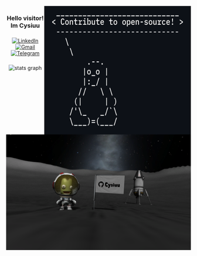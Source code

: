 

<img align="right" height="350" width="400" src="images/open-source-tux.png"  />

###

<h3 align="center">Hello visitor! Im Cysiuu</h3>

###

<div align="center">
  
  [![LinkedIn](https://img.shields.io/static/v1?message=LinkedIn&logo=linkedin&label=&color=0d1117&logoColor=white&labelColor=0d1117&style=for-the-badge)](https://www.linkedin.com/in/krzysztof-kozyra-05b105292/)
  [![Gmail](https://img.shields.io/static/v1?message=Gmail&logo=gmail&label=&color=0d1117&logoColor=white&labelColor=0d1117&style=for-the-badge)](mailto:krzysztof.kozyra021@gmail.com)
  [![Telegram](https://img.shields.io/static/v1?message=Telegram&logo=telegram&label=&color=0d1117&logoColor=white&labelColor=0d1117&style=for-the-badge)](https://t.me/cysiu021)
  
</div>


###

<div align="center">
   <img src="https://github-readme-stats.vercel.app/api?username=Cysiuu&hide_title=true&hide_rank=false&show_icons=true&include_all_commits=true&count_private=true&disable_animations=false&theme=github_dark&locale=en&hide_border=true&order=1"        height="150" alt="stats graph"/>
</div>



![MyReadmeImage](images/backgroundgit.png)
